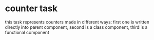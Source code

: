 # counter task

this task represents counters made in different ways: first one is written directly into parent component, second is a class component, third is a functional component